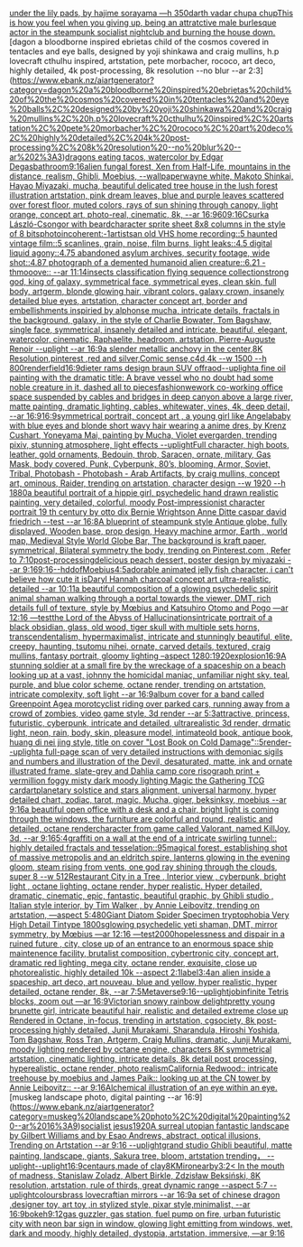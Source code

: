 [under the lily pads, by hajime sorayama —h 350](https://www.ebank.nz/aiartgenerator?category=under%20the%20lily%20pads%2C%20by%20hajime%20sorayama%20%E2%80%94h%20350)[darth vadar chupa chup](https://www.ebank.nz/aiartgenerator?category=darth%20vadar%20chupa%20chup)[This is how you feel when you giving up, being an attratctive male burlesque actor in the steampunk socialist nightclub and burning the house down.](https://www.ebank.nz/aiartgenerator?category=This%20is%20how%20you%20feel%20when%20you%20giving%20up%2C%20being%20an%20attratctive%20male%20burlesque%20actor%20in%20the%20steampunk%20socialist%20nightclub%20and%20burning%20the%20house%20down.)[dagon a bloodborne inspired ebrietas child of the cosmos covered in tentacles and eye balls, designed by yoji shinkawa and craig mullins, h.p lovecraft cthulhu inspired, artstation, pete morbacher, rococo, art deco, highly detailed, 4k post-processing, 8k resolution --no blur --ar 2:3](https://www.ebank.nz/aiartgenerator?category=dagon%20a%20bloodborne%20inspired%20ebrietas%20child%20of%20the%20cosmos%20covered%20in%20tentacles%20and%20eye%20balls%2C%20designed%20by%20yoji%20shinkawa%20and%20craig%20mullins%2C%20h.p%20lovecraft%20cthulhu%20inspired%2C%20artstation%2C%20pete%20morbacher%2C%20rococo%2C%20art%20deco%2C%20highly%20detailed%2C%204k%20post-processing%2C%208k%20resolution%20--no%20blur%20--ar%202%3A3)[dragons eating tacos, watercolor by Edgar Degas](https://www.ebank.nz/aiartgenerator?category=dragons%20eating%20tacos%2C%20watercolor%20by%20Edgar%20Degas)[bathroom](https://www.ebank.nz/aiartgenerator?category=bathroom)[9:16](https://www.ebank.nz/aiartgenerator?category=9%3A16)[alien fungal forest, Xen from Half-Life, mountains in the distance, realism, Ghibli, Moebius, --wallpaper](https://www.ebank.nz/aiartgenerator?category=alien%20fungal%20forest%2C%20Xen%20from%20Half-Life%2C%20mountains%20in%20the%20distance%2C%20realism%2C%20Ghibli%2C%20Moebius%2C%20--wallpaper)[wayne white, Makoto Shinkai, Hayao Miyazaki, mucha, beautiful delicated tree house in the lush forest illustration artstation, pink dream leaves, blue and purple leaves scattered over forest floor, muted colors, rays of sun shining through canopy, light orange, concept art, photo-real, cinematic, 8k,  --ar 16:9](https://www.ebank.nz/aiartgenerator?category=wayne%20white%2C%20Makoto%20Shinkai%2C%20Hayao%20Miyazaki%2C%20mucha%2C%20beautiful%20delicated%20tree%20house%20in%20the%20lush%20forest%20illustration%20artstation%2C%20pink%20dream%20leaves%2C%20blue%20and%20purple%20leaves%20scattered%20over%20forest%20floor%2C%20muted%20colors%2C%20rays%20of%20sun%20shining%20through%20canopy%2C%20light%20orange%2C%20concept%20art%2C%20photo-real%2C%20cinematic%2C%208k%2C%20%20--ar%2016%3A9)[60](https://www.ebank.nz/aiartgenerator?category=60)[9:16](https://www.ebank.nz/aiartgenerator?category=9%3A16)[Csurka László-Csongor with beard](https://www.ebank.nz/aiartgenerator?category=Csurka%20L%C3%A1szl%C3%B3-Csongor%20with%20beard)[character sprite sheet 8x8 columns  in the style of 8 bits](https://www.ebank.nz/aiartgenerator?category=character%20sprite%20sheet%208x8%20columns%20%20in%20the%20style%20of%208%20bits)[photo](https://www.ebank.nz/aiartgenerator?category=photo)[incoherent:-1](https://www.ebank.nz/aiartgenerator?category=incoherent%3A-1)[artists](https://www.ebank.nz/aiartgenerator?category=artists)[an old VHS home recording::5 haunted vintage film::5 scanlines, grain, noise, film burns, light leaks::4.5 digital liquid agony::4.75 abandoned asylum archives, security footage, wide shot::4.87 photograph of a demented humanoid alien creature::6.21 - thmooove:: --ar 11:14](https://www.ebank.nz/aiartgenerator?category=an%20old%20VHS%20home%20recording%3A%3A5%20haunted%20vintage%20film%3A%3A5%20scanlines%2C%20grain%2C%20noise%2C%20film%20burns%2C%20light%20leaks%3A%3A4.5%20digital%20liquid%20agony%3A%3A4.75%20abandoned%20asylum%20archives%2C%20security%20footage%2C%20wide%20shot%3A%3A4.87%20photograph%20of%20a%20demented%20humanoid%20alien%20creature%3A%3A6.21%20-%20thmooove%3A%3A%20--ar%2011%3A14)[insects classification flying sequence collection](https://www.ebank.nz/aiartgenerator?category=insects%20classification%20flying%20sequence%20collection)[strong god, king of galaxy, symmetrical face, symmetrical eyes, clean skin, full body, artgerm, blonde glowing hair, vibrant colors, galaxy crown, insanely detailed blue eyes, artstation, character concept art, border and embellishments inspiried by alphonse mucha, intricate details, fractals in the background, galaxy, in the style of Charlie Bowater, Tom Bagshaw, single face, symmetrical, insanely detailed and intricate, beautiful, elegant, watercolor, cinematic, Raphaelite, headroom, artstation, Pierre-Auguste Renoir --uplight --ar 16:9](https://www.ebank.nz/aiartgenerator?category=strong%20god%2C%20king%20of%20galaxy%2C%20symmetrical%20face%2C%20symmetrical%20eyes%2C%20clean%20skin%2C%20full%20body%2C%20artgerm%2C%20blonde%20glowing%20hair%2C%20vibrant%20colors%2C%20galaxy%20crown%2C%20insanely%20detailed%20blue%20eyes%2C%20artstation%2C%20character%20concept%20art%2C%20border%20and%20embellishments%20inspiried%20by%20alphonse%20mucha%2C%20intricate%20details%2C%20fractals%20in%20the%20background%2C%20galaxy%2C%20in%20the%20style%20of%20Charlie%20Bowater%2C%20Tom%20Bagshaw%2C%20single%20face%2C%20symmetrical%2C%20insanely%20detailed%20and%20intricate%2C%20beautiful%2C%20elegant%2C%20watercolor%2C%20cinematic%2C%20Raphaelite%2C%20headroom%2C%20artstation%2C%20Pierre-Auguste%20Renoir%20--uplight%20--ar%2016%3A9)[a slender metallic anchovy in the center,8K Resolution,pinterest ,red and silver,Comic sense,c4d,4k --w 1500 --h 800](https://www.ebank.nz/aiartgenerator?category=a%20slender%20metallic%20anchovy%20in%20the%20center%2C8K%20Resolution%2Cpinterest%20%2Cred%20and%20silver%2CComic%20sense%2Cc4d%2C4k%20--w%201500%20--h%20800)[render](https://www.ebank.nz/aiartgenerator?category=render)[field](https://www.ebank.nz/aiartgenerator?category=field)[16:9](https://www.ebank.nz/aiartgenerator?category=16%3A9)[dieter rams design braun SUV offraod](https://www.ebank.nz/aiartgenerator?category=dieter%20rams%20design%20braun%20SUV%20offraod)[--uplight](https://www.ebank.nz/aiartgenerator?category=--uplight)[a fine oil painting with the dramatic title: A brave vessel who no doubt had some noble creature in it, dashed all to pieces](https://www.ebank.nz/aiartgenerator?category=a%20fine%20oil%20painting%20with%20the%20dramatic%20title%3A%20A%20brave%20vessel%20who%20no%20doubt%20had%20some%20noble%20creature%20in%20it%2C%20dashed%20all%20to%20pieces)[fashion](https://www.ebank.nz/aiartgenerator?category=fashion)[wework co-working office space suspended by cables and bridges in deep canyon above a large river, matte painting, dramatic lighting, cables, whitewater, vines, 4k, deep detail, --ar 16:9](https://www.ebank.nz/aiartgenerator?category=wework%20co-working%20office%20space%20suspended%20by%20cables%20and%20bridges%20in%20deep%20canyon%20above%20a%20large%20river%2C%20matte%20painting%2C%20dramatic%20lighting%2C%20cables%2C%20whitewater%2C%20vines%2C%204k%2C%20deep%20detail%2C%20--ar%2016%3A9)[16:9](https://www.ebank.nz/aiartgenerator?category=16%3A9)[symmetrical portrait, concept art , a young girl like Angelababy with blue eyes and blonde short wavy hair wearing a anime dres, by Krenz Cushart, Yoneyama Mai, painting by Mucha, Violet evergarden, trending pixiv, stunning atmosphere, light effects --uplight](https://www.ebank.nz/aiartgenerator?category=symmetrical%20portrait%2C%20concept%20art%20%2C%20a%20young%20girl%20like%20Angelababy%20with%20blue%20eyes%20and%20blonde%20short%20wavy%20hair%20wearing%20a%20anime%20dres%2C%20by%20Krenz%20Cushart%2C%20Yoneyama%20Mai%2C%20painting%20by%20Mucha%2C%20Violet%20evergarden%2C%20trending%20pixiv%2C%20stunning%20atmosphere%2C%20light%20effects%20--uplight)[Full character, high boots, leather, gold ornaments, Bedouin, throb, Saracen, ornate, military, Gas Mask, body covered, Punk, Cyberpunk, 80’s, blooming, Armor, Soviet, Tribal, Photobash - Photobash - Arab Artifacts, by craig mullins, concept art, ominous, Raider, trending on artstation, character design --w 1920 --h 1880](https://www.ebank.nz/aiartgenerator?category=Full%20character%2C%20high%20boots%2C%20leather%2C%20gold%20ornaments%2C%20Bedouin%2C%20throb%2C%20Saracen%2C%20ornate%2C%20military%2C%20Gas%20Mask%2C%20body%20covered%2C%20Punk%2C%20Cyberpunk%2C%2080%E2%80%99s%2C%20blooming%2C%20Armor%2C%20Soviet%2C%20Tribal%2C%20Photobash%20-%20Photobash%20-%20Arab%20Artifacts%2C%20by%20craig%20mullins%2C%20concept%20art%2C%20ominous%2C%20Raider%2C%20trending%20on%20artstation%2C%20character%20design%20--w%201920%20--h%201880)[a beautiful portrait of a hippie girl, psychedelic hand drawn realistic painting, very detailed, colorful, moody Post-impressionist character portrait 19 th century by otto dix Bernie Wrightson Anne Ditte caspar david friedrich --test --ar 16:8](https://www.ebank.nz/aiartgenerator?category=a%20beautiful%20portrait%20of%20a%20hippie%20girl%2C%20psychedelic%20hand%20drawn%20realistic%20painting%2C%20very%20detailed%2C%20colorful%2C%20moody%20Post-impressionist%20character%20portrait%2019%20th%20century%20by%20otto%20dix%20Bernie%20Wrightson%20Anne%20Ditte%20caspar%20david%20friedrich%20--test%20--ar%2016%3A8)[A blueprint of steampunk style Antique globe,  fully displayed, Wooden base, prop design, Heavy machine armor,  Earth , world map, Medieval Style World Globe Bar, The background is kraft paper, symmetrical,  Bilateral symmetry the body,  trending on Pinterest.com  ,  Refer to 7:10](https://www.ebank.nz/aiartgenerator?category=A%20blueprint%20of%20steampunk%20style%20Antique%20globe%2C%20%20fully%20displayed%2C%20Wooden%20base%2C%20prop%20design%2C%20Heavy%20machine%20armor%2C%20%20Earth%20%2C%20world%20map%2C%20Medieval%20Style%20World%20Globe%20Bar%2C%20The%20background%20is%20kraft%20paper%2C%20symmetrical%2C%20%20Bilateral%20symmetry%20the%20body%2C%20%20trending%20on%20Pinterest.com%20%20%2C%20%20Refer%20to%207%3A10)[post-processing](https://www.ebank.nz/aiartgenerator?category=post-processing)[delicious peach dessert, poster design by miyazaki --ar 9:16](https://www.ebank.nz/aiartgenerator?category=delicious%20peach%20dessert%2C%20poster%20design%20by%20miyazaki%20--ar%209%3A16)[9:16](https://www.ebank.nz/aiartgenerator?category=9%3A16)[--hd](https://www.ebank.nz/aiartgenerator?category=--hd)[dof](https://www.ebank.nz/aiartgenerator?category=dof)[Moebius](https://www.ebank.nz/aiartgenerator?category=Moebius)[4:5](https://www.ebank.nz/aiartgenerator?category=4%3A5)[adorable animated jelly fish character, i can't believe how cute it is](https://www.ebank.nz/aiartgenerator?category=adorable%20animated%20jelly%20fish%20character%2C%20i%20can%27t%20believe%20how%20cute%20it%20is)[Daryl Hannah charcoal concept art ultra-realistic, detailed --ar 10:11](https://www.ebank.nz/aiartgenerator?category=Daryl%20Hannah%20charcoal%20concept%20art%20ultra-realistic%2C%20detailed%20--ar%2010%3A11)[a beautiful composition of a glowing psychedelic spirit animal shaman walking through a portal towards the viewer, DMT,  rich details full of texture, style by Mœbius and Katsuhiro Otomo and Pogo —ar 12:16 —test](https://www.ebank.nz/aiartgenerator?category=a%20beautiful%20composition%20of%20a%20glowing%20psychedelic%20spirit%20animal%20shaman%20walking%20through%20a%20portal%20towards%20the%20viewer%2C%20DMT%2C%20%20rich%20details%20full%20of%20texture%2C%20style%20by%20M%C5%93bius%20and%20Katsuhiro%20Otomo%20and%20Pogo%20%E2%80%94ar%2012%3A16%20%E2%80%94test)[the Lord of the Abyss of Hallucinations](https://www.ebank.nz/aiartgenerator?category=the%20Lord%20of%20the%20Abyss%20of%20Hallucinations)[intricate portrait of a black obsidian, glass, old wood,  tiger skull with multiple sets horns, transcendentalism, hypermaximalist, intricate and stunningly beautiful, elite, creepy, haunting, tsutomu nihei, ornate, carved details, textured, craig mullins, fantasy portrait, gloomy lighting –aspect 1280:1920](https://www.ebank.nz/aiartgenerator?category=intricate%20portrait%20of%20a%20black%20obsidian%2C%20glass%2C%20old%20wood%2C%20%20tiger%20skull%20with%20multiple%20sets%20horns%2C%20transcendentalism%2C%20hypermaximalist%2C%20intricate%20and%20stunningly%20beautiful%2C%20elite%2C%20creepy%2C%20haunting%2C%20tsutomu%20nihei%2C%20ornate%2C%20carved%20details%2C%20textured%2C%20craig%20mullins%2C%20fantasy%20portrait%2C%20gloomy%20lighting%20%E2%80%93aspect%201280%3A1920)[explosion](https://www.ebank.nz/aiartgenerator?category=explosion)[16:9](https://www.ebank.nz/aiartgenerator?category=16%3A9)[A stunning soldier at a small fire by the wreckage of a spaceship on a beach looking up at a vast, johnny the homicidal maniac, unfamiliar night sky. teal, purple, and blue color scheme, octane render, trending on artstation, intricate complexity, soft light --ar 16:9](https://www.ebank.nz/aiartgenerator?category=A%20stunning%20soldier%20at%20a%20small%20fire%20by%20the%20wreckage%20of%20a%20spaceship%20on%20a%20beach%20looking%20up%20at%20a%20vast%2C%20johnny%20the%20homicidal%20maniac%2C%20unfamiliar%20night%20sky.%20teal%2C%20purple%2C%20and%20blue%20color%20scheme%2C%20octane%20render%2C%20trending%20on%20artstation%2C%20intricate%20complexity%2C%20soft%20light%20--ar%2016%3A9)[album cover for a band called Greenpoint Age](https://www.ebank.nz/aiartgenerator?category=album%20cover%20for%20a%20band%20called%20Greenpoint%20Age)[a morotcyclist riding  over parked cars, running away from a crowd of zombies,  video game style, 3d render --ar 5:3](https://www.ebank.nz/aiartgenerator?category=a%20morotcyclist%20riding%20%20over%20parked%20cars%2C%20running%20away%20from%20a%20crowd%20of%20zombies%2C%20%20video%20game%20style%2C%203d%20render%20--ar%205%3A3)[attractive, princess, futuristic, cyberpunk, intricate and detailed, ultrarealistic 3d render, drmatic light, neon, rain, body, skin, pleasure model, intimate](https://www.ebank.nz/aiartgenerator?category=attractive%2C%20princess%2C%20futuristic%2C%20cyberpunk%2C%20intricate%20and%20detailed%2C%20ultrarealistic%203d%20render%2C%20drmatic%20light%2C%20neon%2C%20rain%2C%20body%2C%20skin%2C%20pleasure%20model%2C%20intimate)[old book, antique book, huang di nei jing style, title on cover "Lost Book on Cold Damage"::5](https://www.ebank.nz/aiartgenerator?category=old%20book%2C%20antique%20book%2C%20huang%20di%20nei%20jing%20style%2C%20title%20on%20cover%20%22Lost%20Book%20on%20Cold%20Damage%22%3A%3A5)[render](https://www.ebank.nz/aiartgenerator?category=render)[--uplight](https://www.ebank.nz/aiartgenerator?category=--uplight)[a full-page scan of very detailed instructions with demoniac sigils and numbers and illustration of the Devil, desaturated, matte, ink and ornate illustrated frame, slate-grey and Dahlia camp core risograph print + vermillion foggy misty dark moody lighting Magic the Gathering TCG card](https://www.ebank.nz/aiartgenerator?category=a%20full-page%20scan%20of%20very%20detailed%20instructions%20with%20demoniac%20sigils%20and%20numbers%20and%20illustration%20of%20the%20Devil%2C%20desaturated%2C%20matte%2C%20ink%20and%20ornate%20illustrated%20frame%2C%20slate-grey%20and%20Dahlia%20camp%20core%20risograph%20print%20%2B%20vermillion%20foggy%20misty%20dark%20moody%20lighting%20Magic%20the%20Gathering%20TCG%20card)[art](https://www.ebank.nz/aiartgenerator?category=art)[planetary solstice and stars alignment, universal harmony, hyper detailed chart, zodiac, tarot, magic, Mucha, giger, beksinksy, moebius --ar 9:16](https://www.ebank.nz/aiartgenerator?category=planetary%20solstice%20and%20stars%20alignment%2C%20universal%20harmony%2C%20hyper%20detailed%20chart%2C%20zodiac%2C%20tarot%2C%20magic%2C%20Mucha%2C%20giger%2C%20beksinksy%2C%20moebius%20--ar%209%3A16)[a beautiful open office with a desk and a chair, bright light is coming through the windows, the furniture are colorful and round, realistic and detailed, octane render](https://www.ebank.nz/aiartgenerator?category=a%20beautiful%20open%20office%20with%20a%20desk%20and%20a%20chair%2C%20bright%20light%20is%20coming%20through%20the%20windows%2C%20the%20furniture%20are%20colorful%20and%20round%2C%20realistic%20and%20detailed%2C%20octane%20render)[character from game called Valorant, named KillJoy, 3d, --ar 9:16](https://www.ebank.nz/aiartgenerator?category=character%20from%20game%20called%20Valorant%2C%20named%20KillJoy%2C%203d%2C%20--ar%209%3A16)[5:4](https://www.ebank.nz/aiartgenerator?category=5%3A4)[graffiti on a wall at the end of a intricate swirling tunnel:: highly detailed fractals and tesselation::](https://www.ebank.nz/aiartgenerator?category=graffiti%20on%20a%20wall%20at%20the%20end%20of%20a%20intricate%20swirling%20tunnel%3A%3A%20highly%20detailed%20fractals%20and%20tesselation%3A%3A)[95](https://www.ebank.nz/aiartgenerator?category=95)[magical forest, establishing shot of massive metropolis and an eldritch spire, lanterns glowing in the evening gloom, steam rising from vents, one god ray shining through the clouds, super 8 --w 512](https://www.ebank.nz/aiartgenerator?category=magical%20forest%2C%20establishing%20shot%20of%20massive%20metropolis%20and%20an%20eldritch%20spire%2C%20lanterns%20glowing%20in%20the%20evening%20gloom%2C%20steam%20rising%20from%20vents%2C%20one%20god%20ray%20shining%20through%20the%20clouds%2C%20super%208%20--w%20512)[Restaurant City in a Tree , Interior view , cyberpunk, bright light , octane lighting, octane render, hyper realistic. Hyper detailed, dramatic, cinematic, epic, fantastic, beautiful graphic, by Ghibli studio , Italian style interior, by Tim Walker , by Annie Leibovitz, trending on artstation, —aspect 5:4](https://www.ebank.nz/aiartgenerator?category=Restaurant%20City%20in%20a%20Tree%20%2C%20Interior%20view%20%2C%20cyberpunk%2C%20bright%20light%20%2C%20octane%20lighting%2C%20octane%20render%2C%20hyper%20realistic.%20Hyper%20detailed%2C%20dramatic%2C%20cinematic%2C%20epic%2C%20fantastic%2C%20beautiful%20graphic%2C%20by%20Ghibli%20studio%20%2C%20Italian%20style%20interior%2C%20by%20Tim%20Walker%20%2C%20by%20Annie%20Leibovitz%2C%20trending%20on%20artstation%2C%20%E2%80%94aspect%205%3A4)[80](https://www.ebank.nz/aiartgenerator?category=80)[Giant Diatom Spider Specimen tryptophobia Very High Detail Tintype 1800s](https://www.ebank.nz/aiartgenerator?category=Giant%20Diatom%20Spider%20Specimen%20tryptophobia%20Very%20High%20Detail%20Tintype%201800s)[glowing psychedelic yeti shaman, DMT, mirror symmetry, by Mœbius —ar 12:16 —test](https://www.ebank.nz/aiartgenerator?category=glowing%20psychedelic%20yeti%20shaman%2C%20DMT%2C%20mirror%20symmetry%2C%20by%20M%C5%93bius%20%E2%80%94ar%2012%3A16%20%E2%80%94test)[2000](https://www.ebank.nz/aiartgenerator?category=2000)[hopelessness and dispair in a ruined future , city, close up of an entrance to an enormous space ship maintenence facility, brutalist composition, cybertronic city, concept art, dramatic red lighting, mega city, octane render, exquisite, close up photorealistic, highly detailed 10k --aspect 2:1](https://www.ebank.nz/aiartgenerator?category=hopelessness%20and%20dispair%20in%20a%20ruined%20future%20%2C%20city%2C%20close%20up%20of%20an%20entrance%20to%20an%20enormous%20space%20ship%20maintenence%20facility%2C%20brutalist%20composition%2C%20cybertronic%20city%2C%20concept%20art%2C%20dramatic%20red%20lighting%2C%20mega%20city%2C%20octane%20render%2C%20exquisite%2C%20close%20up%20photorealistic%2C%20highly%20detailed%2010k%20--aspect%202%3A1)[label](https://www.ebank.nz/aiartgenerator?category=label)[3:4](https://www.ebank.nz/aiartgenerator?category=3%3A4)[an alien inside a spaceship, art deco, art nouveau, blue and yellow, hyper realistic, hyper detailed, octane render, 8k, --ar 7:5](https://www.ebank.nz/aiartgenerator?category=an%20alien%20inside%20a%20spaceship%2C%20art%20deco%2C%20art%20nouveau%2C%20blue%20and%20yellow%2C%20hyper%20realistic%2C%20hyper%20detailed%2C%20octane%20render%2C%208k%2C%20--ar%207%3A5)[Metaverse](https://www.ebank.nz/aiartgenerator?category=Metaverse)[9:16](https://www.ebank.nz/aiartgenerator?category=9%3A16)[--uplight](https://www.ebank.nz/aiartgenerator?category=--uplight)[job](https://www.ebank.nz/aiartgenerator?category=job)[infinite Tetris blocks, zoom out —ar 16:9](https://www.ebank.nz/aiartgenerator?category=infinite%20Tetris%20blocks%2C%20zoom%20out%20%E2%80%94ar%2016%3A9)[Victorian snowy rainbow delight](https://www.ebank.nz/aiartgenerator?category=Victorian%20snowy%20rainbow%20delight)[pretty young brunette girl, intricate beautiful hair, realistic and detailed extreme close up Rendered in Octane, in-focus, trending in artstation, cgsociety, 8k post-processing highly detailed, Junji Murakami, Sharandula, Hiroshi Yoshida, Tom Bagshaw, Ross Tran, Artgerm, Craig Mullins, dramatic, Junji Murakami, moody lighting rendered by octane engine, characters 8K symmetrical artstation, cinematic lighting, intricate details, 8k detail post processing, hyperealistic, octane render, photo realism](https://www.ebank.nz/aiartgenerator?category=pretty%20young%20brunette%20girl%2C%20intricate%20beautiful%20hair%2C%20realistic%20and%20detailed%20extreme%20close%20up%20Rendered%20in%20Octane%2C%20in-focus%2C%20trending%20in%20artstation%2C%20cgsociety%2C%208k%20post-processing%20highly%20detailed%2C%20Junji%20Murakami%2C%20Sharandula%2C%20Hiroshi%20Yoshida%2C%20Tom%20Bagshaw%2C%20Ross%20Tran%2C%20Artgerm%2C%20Craig%20Mullins%2C%20dramatic%2C%20Junji%20Murakami%2C%20moody%20lighting%20rendered%20by%20octane%20engine%2C%20characters%208K%20symmetrical%20artstation%2C%20cinematic%20lighting%2C%20intricate%20details%2C%208k%20detail%20post%20processing%2C%20hyperealistic%2C%20octane%20render%2C%20photo%20realism)[California Redwood:: intricate treehouse by moebius and James Paik:: looking up at the CN tower by Annie Leibovitz:: --ar 9:16](https://www.ebank.nz/aiartgenerator?category=California%20Redwood%3A%3A%20intricate%20treehouse%20by%20moebius%20and%20James%20Paik%3A%3A%20looking%20up%20at%20the%20CN%20tower%20by%20Annie%20Leibovitz%3A%3A%20--ar%209%3A16)[Alchemical illustration of an eye within an eye.](https://www.ebank.nz/aiartgenerator?category=Alchemical%20illustration%20of%20an%20eye%20within%20an%20eye.)[muskeg landscape photo, digital painting --ar 16:9](https://www.ebank.nz/aiartgenerator?category=muskeg%20landscape%20photo%2C%20digital%20painting%20--ar%2016%3A9)[socialist jesus](https://www.ebank.nz/aiartgenerator?category=socialist%20jesus)[1920](https://www.ebank.nz/aiartgenerator?category=1920)[A surreal utopian fantastic landscape by Gilbert Williams and by Esao Andrews, abstract, optical illusions, Trending on Artstation --ar 9:16 --uplight](https://www.ebank.nz/aiartgenerator?category=A%20surreal%20utopian%20fantastic%20landscape%20by%20Gilbert%20Williams%20and%20by%20Esao%20Andrews%2C%20abstract%2C%20optical%20illusions%2C%20Trending%20on%20Artstation%20--ar%209%3A16%20--uplight)[grand studio Ghibli beautiful, matte painting, landscape, giants, Sakura tree, bloom, artstation trending， --uplight](https://www.ebank.nz/aiartgenerator?category=grand%20studio%20Ghibli%20beautiful%2C%20matte%20painting%2C%20landscape%2C%20giants%2C%20Sakura%20tree%2C%20bloom%2C%20artstation%20trending%EF%BC%8C%20--uplight)[--uplight](https://www.ebank.nz/aiartgenerator?category=--uplight)[16:9](https://www.ebank.nz/aiartgenerator?category=16%3A9)[centaurs,made of clay](https://www.ebank.nz/aiartgenerator?category=centaurs%2Cmade%20of%20clay)[8K](https://www.ebank.nz/aiartgenerator?category=8K)[Miro](https://www.ebank.nz/aiartgenerator?category=Miro)[nearby](https://www.ebank.nz/aiartgenerator?category=nearby)[3:2](https://www.ebank.nz/aiartgenerator?category=3%3A2)[< In the mouth of madness, Stanislaw Zoladz, Albert Birkle, Zdzisław Beksiński, 8K resolution, artstation, rule of thirds, great dynamic range --aspect 5:7 --uplight](https://www.ebank.nz/aiartgenerator?category=%3C%20In%20the%20mouth%20of%20madness%2C%20Stanislaw%20Zoladz%2C%20Albert%20Birkle%2C%20Zdzis%C5%82aw%20Beksi%C5%84ski%2C%208K%20resolution%2C%20artstation%2C%20rule%20of%20thirds%2C%20great%20dynamic%20range%20--aspect%205%3A7%20--uplight)[colours](https://www.ebank.nz/aiartgenerator?category=colours)[brass lovecraftian mirrors --ar 16:9](https://www.ebank.nz/aiartgenerator?category=brass%20lovecraftian%20mirrors%20--ar%2016%3A9)[a set of chinese dragon ,designer toy, art toy ,in stylized style, pixar style,minimalist, --ar 16:9](https://www.ebank.nz/aiartgenerator?category=a%20set%20of%20chinese%20dragon%20%2Cdesigner%20toy%2C%20art%20toy%20%2Cin%20stylized%20style%2C%20pixar%20style%2Cminimalist%2C%20--ar%2016%3A9)[bokeh](https://www.ebank.nz/aiartgenerator?category=bokeh)[9:12](https://www.ebank.nz/aiartgenerator?category=9%3A12)[gas guzzler, gas station, fuel pump on fire, urban futuristic city with neon bar sign in window, glowing light emitting from windows, wet, dark and moody, highly detailed, dystopia, artstation, immersive, —ar 9:16](https://www.ebank.nz/aiartgenerator?category=gas%20guzzler%2C%20gas%20station%2C%20fuel%20pump%20on%20fire%2C%20urban%20futuristic%20city%20with%20neon%20bar%20sign%20in%20window%2C%20glowing%20light%20emitting%20from%20windows%2C%20wet%2C%20dark%20and%20moody%2C%20highly%20detailed%2C%20dystopia%2C%20artstation%2C%20immersive%2C%20%E2%80%94ar%209%3A16)